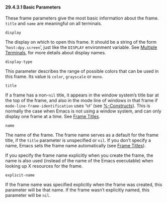 

#### 29.4.3.1 Basic Parameters

These frame parameters give the most basic information about the frame. `title` and `name` are meaningful on all terminals.

`display`

The display on which to open this frame. It should be a string of the form ‘`host:dpy.screen`’, just like the `DISPLAY` environment variable. See [Multiple Terminals](Multiple-Terminals.html), for more details about display names.

`display-type`

This parameter describes the range of possible colors that can be used in this frame. Its value is `color`, `grayscale` or `mono`.

`title`

If a frame has a non-`nil` title, it appears in the window system’s title bar at the top of the frame, and also in the mode line of windows in that frame if `mode-line-frame-identification` uses ‘`%F`’ (see [%-Constructs](_0025_002dConstructs.html)). This is normally the case when Emacs is not using a window system, and can only display one frame at a time. See [Frame Titles](Frame-Titles.html).

`name`

The name of the frame. The frame name serves as a default for the frame title, if the `title` parameter is unspecified or `nil`. If you don’t specify a name, Emacs sets the frame name automatically (see [Frame Titles](Frame-Titles.html)).

If you specify the frame name explicitly when you create the frame, the name is also used (instead of the name of the Emacs executable) when looking up X resources for the frame.

`explicit-name`

If the frame name was specified explicitly when the frame was created, this parameter will be that name. If the frame wasn’t explicitly named, this parameter will be `nil`.
